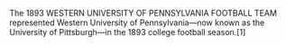 The 1893 WESTERN UNIVERSITY OF PENNSYLVANIA FOOTBALL TEAM represented Western University of Pennsylvania—now known as the University of Pittsburgh—in the 1893 college football season.[1]
